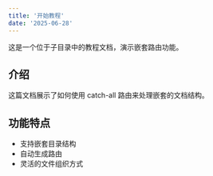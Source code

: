 ```yaml
---
title: '开始教程'
date: '2025-06-28'
---
```


这是一个位于子目录中的教程文档，演示嵌套路由功能。

## 介绍

这篇文档展示了如何使用 catch-all 路由来处理嵌套的文档结构。

## 功能特点

- 支持嵌套目录结构
- 自动生成路由
- 灵活的文件组织方式
